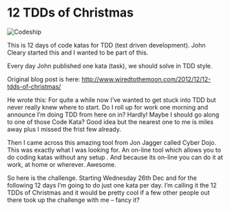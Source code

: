 # 12 TDDs of Christmas

![Codeship](https://codeship.com/projects/22843740-c709-0132-6318-52b3276ee51f/status?branch=master)

This is 12 days of code katas for TDD (test driven development). John Cleary started this and I wanted to be part of this.

Every day John published one kata (task), we should solve in TDD style.

Original blog post is here:
http://www.wiredtothemoon.com/2012/12/12-tdds-of-christmas/

He wrote this:
For quite a while now I’ve wanted to get stuck into TDD but never really knew where to start. Do I roll up for work one morning and announce I’m doing TDD from here on in? Hardly! Maybe I should go along to one of those Code Kata? Good idea but the nearest one to me is miles away plus I missed the frist few already.

Then I came across this amazing tool from Jon Jagger called Cyber Dojo. This was exactly what I was looking for. An on-line tool which allows you to do coding katas without any setup . And because its on-line you can do it at work, at home or wherever. Awesome.

So here is the challenge. Starting Wednesday 26th Dec and for the following 12 days I’m going to do just one kata per day. I’m calling it the 12 TDDs of Christmas and it would be pretty cool if a few other people out there took up the challenge with me – fancy it?

